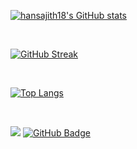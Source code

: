[![hansajith18's GitHub stats](https://github-readme-stats.vercel.app/api?username=hansajith18&count_private=true&show_icons=true&theme=tokyonight)](https://github.com/hansajith18/github-readme-stats)

<br>

[![GitHub Streak](https://github-readme-streak-stats.herokuapp.com?user=hansajith18&theme=gruvbox_duo)](https://git.io/streak-stats)

<br>

[![Top Langs](https://github-readme-stats.vercel.app/api/top-langs/?username=hansajith18&layout=compact)](https://github.com/hansajith18/github-readme-stats)

<br>

![](https://komarev.com/ghpvc/?username=hansajith18)
<a href="https://github.com/hansajith18?tab=followers">
  <img src="https://img.shields.io/github/followers/hansajith18?label=Followers&style=social" alt="GitHub Badge">
</a>
